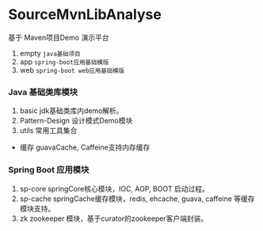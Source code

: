 # SourceMvnLibAnalyse
基于 Maven项目Demo 演示平台

1. empty ```java基础项目```
2. app ```spring-boot应用基础模版```
3. web ```spring-boot web应用基础模版```

### Java 基础类库模块

1. basic jdk基础类库内demo解析。
2. Pattern-Design 设计模式Demo模块
3. utils 常用工具集合
  - 缓存 guavaCache, Caffeine支持内存缓存


### Spring Boot 应用模块
1. sp-core springCore核心模块，IOC, AOP, BOOT 启动过程。
2. sp-cache springCache缓存模块，redis, ehcache, guava, caffeine 等缓存模块支持。
3. zk zookeeper 模块，基于curator的zookeeper客户端封装。
